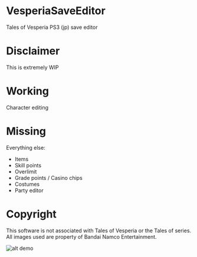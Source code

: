# VesperiaSaveEditor
Tales of Vesperia PS3 (jp) save editor

# Disclaimer
This is extremely WIP

# Working
Character editing

# Missing
Everything else:
- Items
- Skill points
- Overlimit
- Grade points / Casino chips
- Costumes
- Party editor

# Copyright
This software is not associated with Tales of Vesperia or the Tales of series. All images used are property of Bandai Namco Entertainment.

![alt demo](https://raw.githubusercontent.com/pyoung21/VesperiaSaveEditor/master/Untitled.png)

